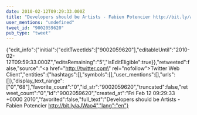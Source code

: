 ```yaml
---
date: 2010-02-12T09:29:33.000Z
title: "Developers should be Artists - Fabien Potencier http://bit.ly/aJWao4″"
user_mentions: "undefined"
tweet_id: "9002059620"
pub_type: "tweet"
---
```

{"edit_info":{"initial":{"editTweetIds":["9002059620"],"editableUntil":"2010-02-12T09:59:33.000Z","editsRemaining":"5","isEditEligible":true}},"retweeted":false,"source":"<a href=\"http://twitter.com\" rel=\"nofollow\">Twitter Web Client</a>","entities":{"hashtags":[],"symbols":[],"user_mentions":[],"urls":[]},"display_text_range":["0","68"],"favorite_count":"0","id_str":"9002059620","truncated":false,"retweet_count":"0","id":"9002059620","created_at":"Fri Feb 12 09:29:33 +0000 2010","favorited":false,"full_text":"Developers should be Artists - Fabien Potencier http://bit.ly/aJWao4","lang":"en"}
